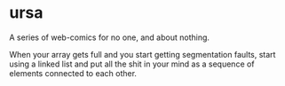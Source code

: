 # ursa
A series of web-comics for no one, and about nothing.

When your array gets full and you start getting segmentation faults,
start using a linked list and put all the shit in your mind as a sequence of
elements connected to each other. 
